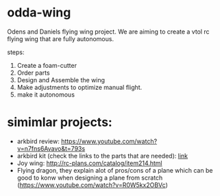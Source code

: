 # odda-wing
Odens and Daniels flying wing project.
We are aiming to create a vtol rc flying wing that are fully autonomous.


steps:
1. Create a foam-cutter
2. Order parts
3. Design and Assemble the wing
4. Make adjustments to optimize manual flight.
5. make it autonomous


# simimlar projects:
- arkbird review: https://www.youtube.com/watch?v=n7fns6Avavo&t=793s
- arkbird kit (check the links to the parts that are needed): [link](https://www.banggood.com/SN-860mm-Wingspan-VTOL-Vertical-Take-off-and-Landing-EPO-Delta-Wing-FPV-Aircraft-RC-Airplane-KIT-p-1786052.html?utm_source=googleshopping&utm_medium=cpc_organic&gmcCountry=SE&utm_content=minha&utm_campaign=minha-se-en-pc&currency=SEK&cur_warehouse=CN&createTmp=1&utm_source=googleshopping&utm_medium=cpc_pt&utm_content=meruem&utm_campaign=aceng-pmax-se-all-en-220402-meruem&ad_id=&gclid=Cj0KCQjw4uaUBhC8ARIsANUuDjUSXfkFFM_T0jsYFyI3ixws3wcq4f0IofTG4xO9PExy71X6qGn4D_AaAgj8EALw_wcB)
- Joy wing: http://rc-plans.com/catalog/item214.html
- Flying dragon, they explain alot of pros/cons of a plane which can be good to konw when designing a plane from scratch (https://www.youtube.com/watch?v=R0W5kx2OBVc)

